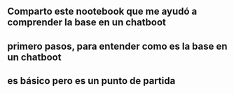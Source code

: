 ## Comparto este nootebook que me ayudó a comprender la base en un chatboot
## primero pasos, para entender como es la base en un chatboot
## es básico pero es un punto de partida
